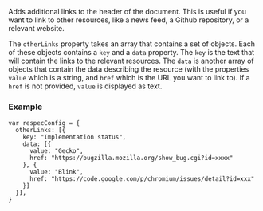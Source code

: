 Adds additional links to the header of the document. This is useful if you want to link to other resources, like a news feed, a Github repository, or a relevant website.

The `otherLinks` property takes an array that contains a set of objects. Each of these objects contains a `key` and a `data` property. The `key` is the text that will contain the links to the relevant resources. The `data` is another array of objects that contain the data describing the resource (with the properties `value` which is a string, and `href` which is the URL you want to link to). If a `href` is not provided, `value` is displayed as text.

### Example
```JS
var respecConfig = {
  otherLinks: [{
    key: "Implementation status",
    data: [{
      value: "Gecko",
      href: "https://bugzilla.mozilla.org/show_bug.cgi?id=xxxx"
    }, {
      value: "Blink",
      href: "https://code.google.com/p/chromium/issues/detail?id=xxx"
    }]
  }],
}
```